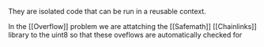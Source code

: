 
They are isolated code that can be run in a reusable context.

In the [[Overflow]] problem we are attatching the [[Safemath]] [[Chainlinks]] library to the uint8 so that these oveflows are automatically checked for